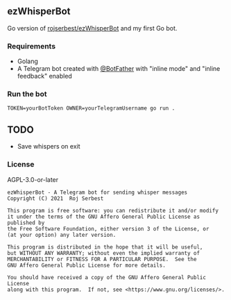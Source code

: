 ## ezWhisperBot

Go version of [rojserbest/ezWhisperBot](https://github.com/rojserbest/ezWhisperBot) and my first Go bot.

### Requirements

- Golang
- A Telegram bot created with [@BotFather](https://t.me/BotFather)
    with "inline mode" and "inline feedback" enabled

### Run the bot

```
TOKEN=yourBotToken OWNER=yourTelegramUsername go run .
```

## TODO
- Save whispers on exit

### License

AGPL-3.0-or-later

```
ezWhisperBot - A Telegram bot for sending whisper messages
Copyright (C) 2021  Roj Serbest

This program is free software: you can redistribute it and/or modify
it under the terms of the GNU Affero General Public License as published by
the Free Software Foundation, either version 3 of the License, or
(at your option) any later version.

This program is distributed in the hope that it will be useful,
but WITHOUT ANY WARRANTY; without even the implied warranty of
MERCHANTABILITY or FITNESS FOR A PARTICULAR PURPOSE.  See the
GNU Affero General Public License for more details.

You should have received a copy of the GNU Affero General Public License
along with this program.  If not, see <https://www.gnu.org/licenses/>.
```
